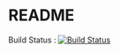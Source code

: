 # README

Build Status : [![Build Status](https://travis-ci.org/huyinjie/Case-Spider.svg?branch=master)](https://travis-ci.org/huyinjie/Case-Spider)